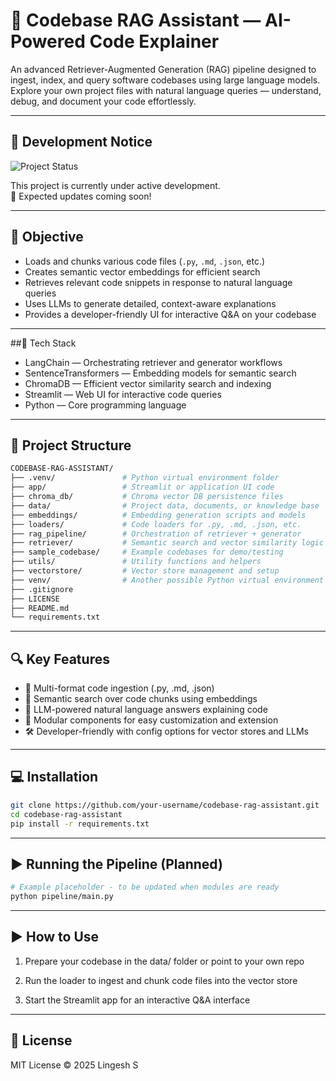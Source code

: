 # 🧠 Codebase RAG Assistant — AI-Powered Code Explainer
An advanced Retriever-Augmented Generation (RAG) pipeline designed to ingest, index, and query software codebases using large language models.
Explore your own project files with natural language queries — understand, debug, and document your code effortlessly.



---
## 🚧 Development Notice
![Project Status](https://img.shields.io/badge/status-in--progress-yellow)

This project is currently under active development.  
📅 Expected updates coming soon!

---

## 🎯 Objective

- Loads and chunks various code files (`.py`, `.md`, `.json`, etc.)
- Creates semantic vector embeddings for efficient search
- Retrieves relevant code snippets in response to natural language queries
- Uses LLMs to generate detailed, context-aware explanations
- Provides a developer-friendly UI for interactive Q&A on your codebase

---


##🔧 Tech Stack
- LangChain — Orchestrating retriever and generator workflows
- SentenceTransformers — Embedding models for semantic search
- ChromaDB — Efficient vector similarity search and indexing
- Streamlit — Web UI for interactive code queries
- Python — Core programming language



---


## 📂 Project Structure

```bash
CODEBASE-RAG-ASSISTANT/
├── .venv/               # Python virtual environment folder
├── app/                 # Streamlit or application UI code
├── chroma_db/           # Chroma vector DB persistence files
├── data/                # Project data, documents, or knowledge base
├── embeddings/          # Embedding generation scripts and models
├── loaders/             # Code loaders for .py, .md, .json, etc.
├── rag_pipeline/        # Orchestration of retriever + generator
├── retriever/           # Semantic search and vector similarity logic
├── sample_codebase/     # Example codebases for demo/testing
├── utils/               # Utility functions and helpers
├── vectorstore/         # Vector store management and setup
├── venv/                # Another possible Python virtual environment folder
├── .gitignore
├── LICENSE
├── README.md
└── requirements.txt
```

---

## 🔍 Key Features

- 📂 Multi-format code ingestion (.py, .md, .json)
- 🧠 Semantic search over code chunks using embeddings
- 🤖 LLM-powered natural language answers explaining code
- 🔄 Modular components for easy customization and extension
- 🛠️ Developer-friendly with config options for vector stores and LLMs


---

## 💻 Installation

```bash
git clone https://github.com/your-username/codebase-rag-assistant.git
cd codebase-rag-assistant
pip install -r requirements.txt

```

---

## ▶️ Running the Pipeline (Planned)

```bash
# Example placeholder - to be updated when modules are ready
python pipeline/main.py
```

---

## ▶️ How to Use
1. Prepare your codebase in the data/ folder or point to your own repo

2. Run the loader to ingest and chunk code files into the vector store

3. Start the Streamlit app for an interactive Q&A interface

---

## 📜 License

MIT License © 2025 Lingesh S
